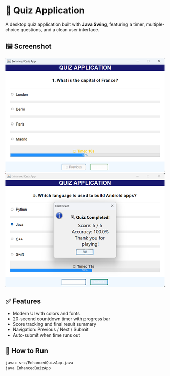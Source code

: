 # 🎯 Quiz Application

A desktop quiz application built with **Java Swing**, featuring a timer, multiple-choice questions, and a clean user interface.

## 🖼️ Screenshot
![Quiz App Screenshot](screenshot.png)
![Quiz App  Result Screenshot](screenshot2.png)

## ✅ Features
- Modern UI with colors and fonts
- 20-second countdown timer with progress bar
- Score tracking and final result summary
- Navigation: Previous / Next / Submit
- Auto-submit when time runs out

## 🚀 How to Run
```bash
javac src/EnhancedQuizApp.java
java EnhancedQuizApp
